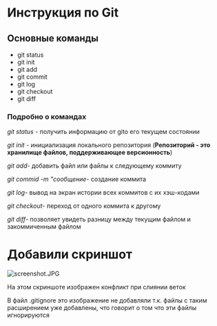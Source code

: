 # **Инструкция по Git**

## Основные команды

* git status
* git init
* git add
* git commit
* git log
* git checkout
* git diff

### Подробно о командах

*git status* - получить информацию от gitо его текущем состоянии

*git init* - инициализация локального репозитория (**Репозиторий - это хранилище файлов, поддерживающее версионность**)

*git add*- добавить файл или файлы к следующему коммиту

*git commid -m "сообщение*- создание коммита

*git log*- вывод на экран истории всех коммитов с их хэш-кодами

*git checkout*- переход от одного коммита к другому

*git diff*- позволяет увидеть разницу между текущим файлом и закоммиченным файлом

# Добавили скриншот

![screenshot.JPG](screenshot.JPG)

На этом скриншоте изображен конфликт при слиянии веток

В файл  .gitignore это изображение не добавляли т.к. файлы с таким расширением уже добавлены, что говорит о том что эти файлы игнорируются 
